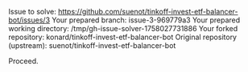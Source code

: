 Issue to solve: https://github.com/suenot/tinkoff-invest-etf-balancer-bot/issues/3
Your prepared branch: issue-3-969779a3
Your prepared working directory: /tmp/gh-issue-solver-1758027731886
Your forked repository: konard/tinkoff-invest-etf-balancer-bot
Original repository (upstream): suenot/tinkoff-invest-etf-balancer-bot

Proceed.